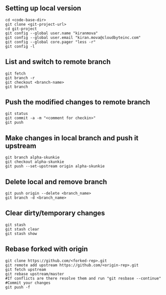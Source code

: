 ## Setting up local version
```
cd <code-base-dir>
git clone <git-project-url>
cd git-project
git config --global user.name "kiranmova"
git config --global user.email "kiran.mova@cloudbyteinc.com"
git config --global core.pager "less -r" 
git config -l
```

## List and switch to remote branch
```
git fetch
git branch -r
git checkout <branch-name>
git branch
```

## Push the modified changes to remote branch
```
git status
git commit -a -m "<comment for checkin>"
git push
```

## Make changes in local branch and push it upstream
```
git branch alpha-skunkie
git checkout alpha-skunkie
git push --set-upstream origin alpha-skunkie
```

## Delete local and remove branch
```
git push origin --delete <branch_name>
git branch -d <branch_name>
```

## Clear dirty/temporary changes
```
git stash
git stash clear
git stash show
```

## Rebase forked with origin
```
git clone https://github.com/<forked-rep>.git
git remote add upstream https://github.com/<origin-rep>.git
git fetch upstream
git rebase upstream/master
#If conflicts are there resolve them and run "git resbase --continue"
#Commit your changes
git push -f
```
